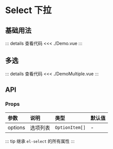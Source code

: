 # Select 下拉

<script setup>
import Demo from './Demo.vue'
import DemoMultiple from './DemoMultiple.vue'
</script>

## 基础用法

<Demo></Demo>

::: details 查看代码
<<< ./Demo.vue
:::

## 多选

<DemoMultiple></DemoMultiple>

::: details 查看代码
<<< ./DemoMultiple.vue
:::

## API

### Props

| 参数  | 说明  | 类型   | 默认值 |
| :---- | :---- | :---- | :----  |
| options | 选项列表 | `OptionItem[]` |    -   |

::: tip
继承 `el-select` 的所有属性
:::

